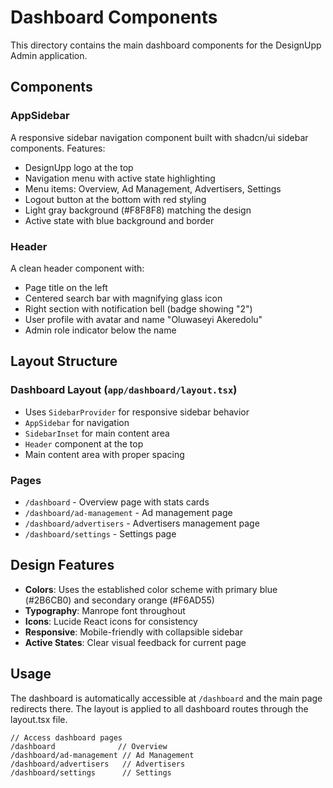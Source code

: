 # Dashboard Components

This directory contains the main dashboard components for the DesignUpp Admin application.

## Components

### AppSidebar
A responsive sidebar navigation component built with shadcn/ui sidebar components. Features:
- DesignUpp logo at the top
- Navigation menu with active state highlighting
- Menu items: Overview, Ad Management, Advertisers, Settings
- Logout button at the bottom with red styling
- Light gray background (#F8F8F8) matching the design
- Active state with blue background and border

### Header
A clean header component with:
- Page title on the left
- Centered search bar with magnifying glass icon
- Right section with notification bell (badge showing "2")
- User profile with avatar and name "Oluwaseyi Akeredolu"
- Admin role indicator below the name

## Layout Structure

### Dashboard Layout (`app/dashboard/layout.tsx`)
- Uses `SidebarProvider` for responsive sidebar behavior
- `AppSidebar` for navigation
- `SidebarInset` for main content area
- `Header` component at the top
- Main content area with proper spacing

### Pages
- `/dashboard` - Overview page with stats cards
- `/dashboard/ad-management` - Ad management page
- `/dashboard/advertisers` - Advertisers management page
- `/dashboard/settings` - Settings page

## Design Features
- **Colors**: Uses the established color scheme with primary blue (#2B6CB0) and secondary orange (#F6AD55)
- **Typography**: Manrope font throughout
- **Icons**: Lucide React icons for consistency
- **Responsive**: Mobile-friendly with collapsible sidebar
- **Active States**: Clear visual feedback for current page

## Usage

The dashboard is automatically accessible at `/dashboard` and the main page redirects there. The layout is applied to all dashboard routes through the layout.tsx file.

```tsx
// Access dashboard pages
/dashboard              // Overview
/dashboard/ad-management // Ad Management
/dashboard/advertisers   // Advertisers
/dashboard/settings      // Settings
```
